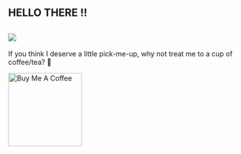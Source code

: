 HELLO THERE !!
-------------------------------------------------------------------------------------------------------------------------------------------------------------------------------------------------------------------------------
![](https://komarev.com/ghpvc/?username=prajwal8674&color=blue)
-------------------------------------------------------------------------------------------------------------------------------------------------------------------------------------------------------------------------------
<p>If you think I deserve a little pick-me-up, why not treat me to a cup of coffee/tea? 🥺</p>
<a href="https://www.buymeacoffee.com/your_username" target="_blank"><img src="https://cdn.buymeacoffee.com/buttons/v2/default-red.png" alt="Buy Me A Coffee" width="150" ></a>
